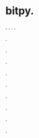 # bitpy.
.
.
.
.












.






















































.
























.



























.

















































































.































































.































































































.















.





























































.
